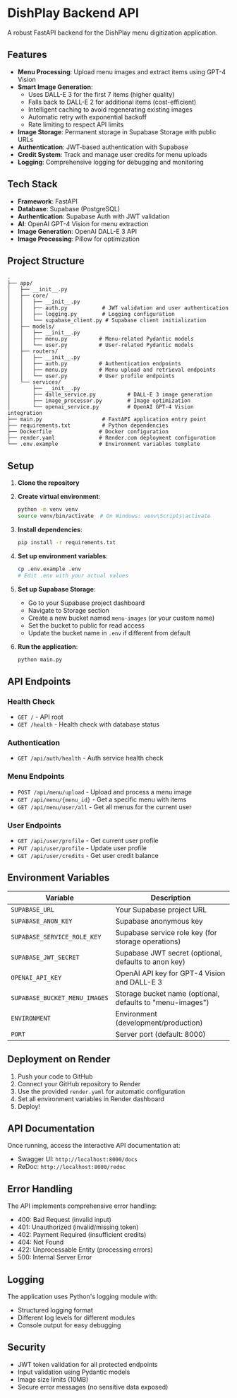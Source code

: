 # DishPlay Backend API

A robust FastAPI backend for the DishPlay menu digitization application.

## Features

- **Menu Processing**: Upload menu images and extract items using GPT-4 Vision
- **Smart Image Generation**: 
  - Uses DALL-E 3 for the first 7 items (higher quality)
  - Falls back to DALL-E 2 for additional items (cost-efficient)
  - Intelligent caching to avoid regenerating existing images
  - Automatic retry with exponential backoff
  - Rate limiting to respect API limits
- **Image Storage**: Permanent storage in Supabase Storage with public URLs
- **Authentication**: JWT-based authentication with Supabase
- **Credit System**: Track and manage user credits for menu uploads
- **Logging**: Comprehensive logging for debugging and monitoring

## Tech Stack

- **Framework**: FastAPI
- **Database**: Supabase (PostgreSQL)
- **Authentication**: Supabase Auth with JWT validation
- **AI**: OpenAI GPT-4 Vision for menu extraction
- **Image Generation**: OpenAI DALL-E 3 API
- **Image Processing**: Pillow for optimization

## Project Structure

```
.
├── app/
│   ├── __init__.py
│   ├── core/
│   │   ├── __init__.py
│   │   ├── auth.py           # JWT validation and user authentication
│   │   ├── logging.py        # Logging configuration
│   │   └── supabase_client.py # Supabase client initialization
│   ├── models/
│   │   ├── __init__.py
│   │   ├── menu.py          # Menu-related Pydantic models
│   │   └── user.py          # User-related Pydantic models
│   ├── routers/
│   │   ├── __init__.py
│   │   ├── auth.py          # Authentication endpoints
│   │   ├── menu.py          # Menu upload and retrieval endpoints
│   │   └── user.py          # User profile endpoints
│   └── services/
│       ├── __init__.py
│       ├── dalle_service.py          # DALL-E 3 image generation
│       ├── image_processor.py        # Image optimization
│       └── openai_service.py         # OpenAI GPT-4 Vision integration
├── main.py                   # FastAPI application entry point
├── requirements.txt          # Python dependencies
├── Dockerfile               # Docker configuration
├── render.yaml              # Render.com deployment configuration
└── .env.example             # Environment variables template
```

## Setup

1. **Clone the repository**

2. **Create virtual environment**:
   ```bash
   python -m venv venv
   source venv/bin/activate  # On Windows: venv\Scripts\activate
   ```

3. **Install dependencies**:
   ```bash
   pip install -r requirements.txt
   ```

4. **Set up environment variables**:
   ```bash
   cp .env.example .env
   # Edit .env with your actual values
   ```

5. **Set up Supabase Storage**:
   - Go to your Supabase project dashboard
   - Navigate to Storage section
   - Create a new bucket named `menu-images` (or your custom name)
   - Set the bucket to public for read access
   - Update the bucket name in `.env` if different from default

6. **Run the application**:
   ```bash
   python main.py
   ```

## API Endpoints

### Health Check
- `GET /` - API root
- `GET /health` - Health check with database status

### Authentication
- `GET /api/auth/health` - Auth service health check

### Menu Endpoints
- `POST /api/menu/upload` - Upload and process a menu image
- `GET /api/menu/{menu_id}` - Get a specific menu with items
- `GET /api/menu/user/all` - Get all menus for the current user

### User Endpoints
- `GET /api/user/profile` - Get current user profile
- `PUT /api/user/profile` - Update user profile
- `GET /api/user/credits` - Get user credit balance

## Environment Variables

| Variable | Description |
|----------|-------------|
| `SUPABASE_URL` | Your Supabase project URL |
| `SUPABASE_ANON_KEY` | Supabase anonymous key |
| `SUPABASE_SERVICE_ROLE_KEY` | Supabase service role key (for storage operations) |
| `SUPABASE_JWT_SECRET` | Supabase JWT secret (optional, defaults to anon key) |
| `OPENAI_API_KEY` | OpenAI API key for GPT-4 Vision and DALL-E 3 |
| `SUPABASE_BUCKET_MENU_IMAGES` | Storage bucket name (optional, defaults to "menu-images") |
| `ENVIRONMENT` | Environment (development/production) |
| `PORT` | Server port (default: 8000) |

## Deployment on Render

1. Push your code to GitHub
2. Connect your GitHub repository to Render
3. Use the provided `render.yaml` for automatic configuration
4. Set all environment variables in Render dashboard
5. Deploy!

## API Documentation

Once running, access the interactive API documentation at:
- Swagger UI: `http://localhost:8000/docs`
- ReDoc: `http://localhost:8000/redoc`

## Error Handling

The API implements comprehensive error handling:
- 400: Bad Request (invalid input)
- 401: Unauthorized (invalid/missing token)
- 402: Payment Required (insufficient credits)
- 404: Not Found
- 422: Unprocessable Entity (processing errors)
- 500: Internal Server Error

## Logging

The application uses Python's logging module with:
- Structured logging format
- Different log levels for different modules
- Console output for easy debugging

## Security

- JWT token validation for all protected endpoints
- Input validation using Pydantic models
- Image size limits (10MB)
- Secure error messages (no sensitive data exposed)
